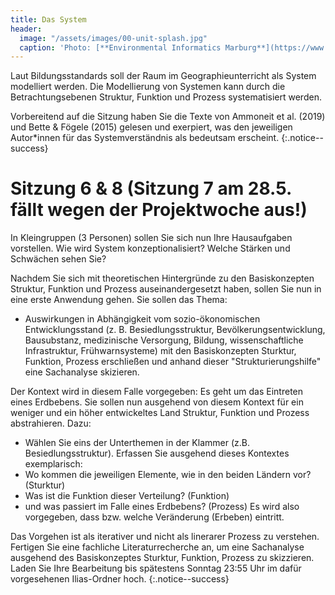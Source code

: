 ```yaml
---
title: Das System
header:
  image: "/assets/images/00-unit-splash.jpg"
  caption: 'Photo: [**Environmental Informatics Marburg**](https://www.flickr.com/environmentalinformatics-marburg/)'
---
```

Laut Bildungsstandards soll der Raum im Geographieunterricht als System modelliert werden. Die Modellierung von Systemen kann durch die Betrachtungsebenen Struktur, Funktion und Prozess systematisiert werden. 
<!--more-->

Vorbereitend auf die Sitzung haben Sie die Texte von Ammoneit et al. (2019) und Bette & Fögele (2015) gelesen und exerpiert, was den jeweiligen Autor*innen für das Systemverständnis als bedeutsam erscheint.
{:.notice--success}

# Sitzung 6 & 8 (Sitzung 7 am 28.5. fällt wegen der Projektwoche aus!)

In Kleingruppen (3 Personen) sollen Sie sich nun Ihre Hausaufgaben vorstellen. Wie wird System konzeptionalisiert? Welche Stärken und Schwächen sehen Sie?

Nachdem Sie sich mit theoretischen Hintergründe zu den Basiskonzepten Struktur, Funktion und Prozess auseinandergesetzt haben, sollen Sie nun in eine erste Anwendung gehen. 
Sie sollen das Thema:
* Auswirkungen in Abhängigkeit vom sozio-ökonomischen Entwicklungsstand (z. B. Besiedlungsstruktur, Bevölkerungsentwicklung, Bausubstanz, medizinische Versorgung, Bildung, wissenschaftliche Infrastruktur, Frühwarnsysteme)
mit den Basiskonzepten Sturktur, Funktion, Prozess erschließen und anhand dieser "Strukturierungshilfe" eine Sachanalyse skizieren.

Der Kontext wird in diesem Falle vorgegeben: Es geht um das Eintreten eines Erdbebens. Sie sollen nun ausgehend von diesem Kontext für ein weniger und ein höher entwickeltes Land Struktur, Funktion und Prozess abstrahieren. Dazu:
* Wählen Sie eins der Unterthemen in der Klammer (z.B. Besiedlungsstruktur).
Erfassen Sie ausgehend dieses Kontextes exemplarisch:
* Wo kommen die jeweiligen Elemente, wie in den beiden Ländern vor? (Sturktur) 
* Was ist die Funktion dieser Verteilung? (Funktion)
* und was passiert im Falle eines Erdbebens? (Prozess) Es wird also vorgegeben, dass bzw. welche Veränderung (Erbeben) eintritt.
 
Das Vorgehen ist als iterativer und nicht als linerarer Prozess zu verstehen. 
Fertigen Sie eine fachliche Literaturrecherche an, um eine Sachanalyse ausgehend des Basiskonzeptes Sturktur, Funktion, Prozess zu skizzieren. 
Laden Sie Ihre Bearbeitung bis spätestens Sonntag 23:55 Uhr im dafür vorgesehenen Ilias-Ordner hoch.
{:.notice--success}

